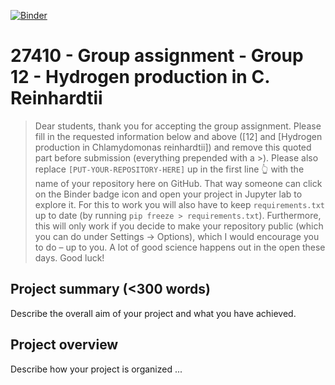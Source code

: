 [![Binder](https://mybinder.org/badge_logo.svg)](https://mybinder.org/v2/gh/27410/27410-2020-group-project-group12-c-reinhardtii/main)

# 27410 - Group assignment - Group 12 - Hydrogen production in C. Reinhardtii

> Dear students, thank you for accepting the group assignment. Please fill in the
> requested information below and above ([12] and [Hydrogen production in Chlamydomonas reinhardtii]) and remove this quoted part before submission (everything prepended with a >).
> Please also replace `[PUT-YOUR-REPOSITORY-HERE]` up in the first line 👆 with the name of your repository here on GitHub.
> That way someone can click on the Binder badge icon and open your project in Jupyter lab to explore it.
> For this to work you will also have to keep `requirements.txt` up to date (by running `pip freeze > requirements.txt`).
> Furthermore, this will only work if you decide to make your repository public (which you can do under Settings -> Options),
> which I would encourage you to do – up to you. A lot of good science happens out in the open these days.
> Good luck!

## Project summary (<300 words)
Describe the overall aim of your project and what you have achieved.

## Project overview
Describe how your project is organized ...

